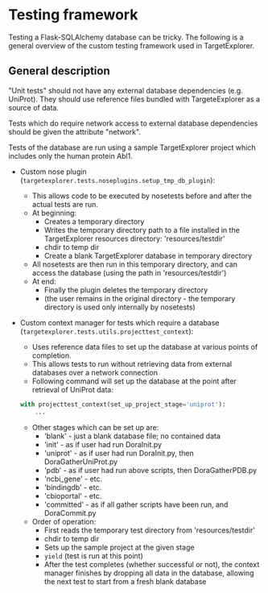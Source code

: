 # Testing framework

Testing a Flask-SQLAlchemy database can be tricky.
The following is a general overview of the custom testing framework used in TargetExplorer.

## General description

"Unit tests" should not have any external database dependencies (e.g. UniProt).
They should use reference files bundled with TargeteExplorer as a source of data.

Tests which do require network access to external database dependencies should be given the
attribute "network".

Tests of the database are run using a sample TargetExplorer project which includes only the human
protein Abl1.

* Custom nose plugin (`targetexplorer.tests.noseplugins.setup_tmp_db_plugin`):
    * This allows code to be executed by nosetests before and after the actual tests are run. 
    * At beginning:
        * Creates a temporary directory
        * Writes the temporary directory path to a file installed in the TargetExplorer resources
        directory: 'resources/testdir'
        * chdir to temp dir
        * Create a blank TargetExplorer database in temporary directory
    * All nosetests are then run in this temporary directory, and can access the database
    (using the path in 'resources/testdir')
    * At end:
        * Finally the plugin deletes the temporary directory
        * (the user remains in the original directory - the temporary directory is used only
        internally by nosetests)

* Custom context manager for tests which require a database
(`targetexplorer.tests.utils.projecttest_context`):
    * Uses reference data files to set up the database at various points of completion.
    * This allows tests to run without retrieving data from external databases over a network
    connection
    * Following command will set up the database at the point after retrieval of UniProt data:
    ```.py
    with projecttest_context(set_up_project_stage='uniprot'):
        ...
    ```
    * Other stages which can be set up are:
        * 'blank' - just a blank database file; no contained data
        * 'init' - as if user had run DoraInit.py
        * 'uniprot' - as if user had run DoraInit.py, then DoraGatherUniProt.py
        * 'pdb' - as if user had run above scripts, then DoraGatherPDB.py
        * 'ncbi_gene' - etc.
        * 'bindingdb' - etc.
        * 'cbioportal' - etc.
        * 'committed' - as if all gather scripts have been run, and DoraCommit.py
    * Order of operation:
        * First reads the temporary test directory from 'resources/testdir'
        * chdir to temp dir
        * Sets up the sample project at the given stage
        * `yield` (test is run at this point)
        * After the test completes (whether successful or not), the context manager finishes by
        dropping all data in the database, allowing the next test to start from a fresh blank database
